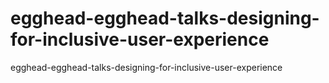 # egghead-egghead-talks-designing-for-inclusive-user-experience
egghead-egghead-talks-designing-for-inclusive-user-experience
